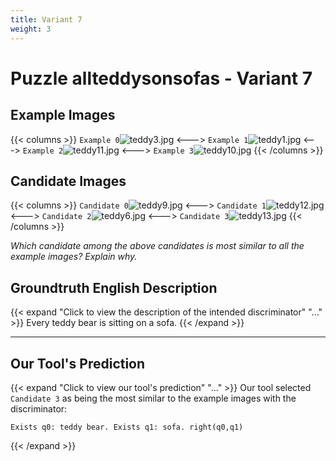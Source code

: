 ```yaml
---
title: Variant 7
weight: 3
---
```


# Puzzle allteddysonsofas - Variant 7

## Example Images
{{< columns >}}
`Example 0`![teddy3.jpg](/natscene_data/images/teddy3.jpg)
<--->
`Example 1`![teddy1.jpg](/natscene_data/images/teddy1.jpg)
<--->
`Example 2`![teddy11.jpg](/natscene_data/images/teddy11.jpg)
<--->
`Example 3`![teddy10.jpg](/natscene_data/images/teddy10.jpg)
{{< /columns >}}

## Candidate Images
{{< columns >}}
`Candidate 0`![teddy9.jpg](/natscene_data/images/teddy9.jpg)
<--->
`Candidate 1`![teddy12.jpg](/natscene_data/images/teddy12.jpg)
<--->
`Candidate 2`![teddy6.jpg](/natscene_data/images/teddy6.jpg)
<--->
`Candidate 3`![teddy13.jpg](/natscene_data/images/teddy13.jpg)
{{< /columns >}}

*Which candidate among the above candidates is most similar to all the example images? Explain why.*

## Groundtruth English Description

{{< expand "Click to view the description of the intended discriminator" "..." >}}
Every teddy bear is sitting on a sofa.
{{< /expand >}}

---



## Our Tool's Prediction

{{< expand "Click to view our tool's prediction" "..." >}}
Our tool selected `Candidate 3` as being the most similar to the example images with the discriminator:
```plaintext
Exists q0: teddy bear. Exists q1: sofa. right(q0,q1)
```
{{< /expand >}}
